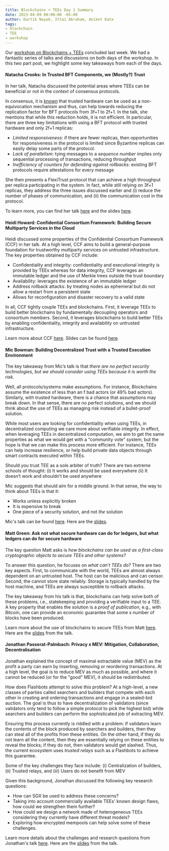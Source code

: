 ```yaml
---
title: Blockchains + TEEs Day 1 Summary
date: 2023-04-09 00:00:00 -05:00
author: Kartik Nayak, Ittai Abraham, Aniket Kate
tags:
- blockchain
- TEE
- workshop
---
```


Our [workshop on Blockchains + TEEs](https://blockchainsplusx.github.io) concluded last week. We had a fantastic series of talks and discussions on both days of the workshop. In this two part post, we highlight some key takeaways from each of the days.

#### Natacha Crooks: In Trusted BFT Components, we (Mostly?) Trust
In her talk, Natacha discussed the potential areas where TEEs can be beneficial or not in the context of consensus protocols.


In consensus, it is [known](http://news.cs.nyu.edu/~jinyang/fa08/papers/a2m.pdf) that trusted hardware can be used as a non-equivocation mechanism and thus, can help towards reducing the replication factor for BFT protocols from 3f+1 to 2f+1. In the talk, she mentions that while this reduction holds, it is not efficient. In particular, there are three key limitations with using a BFT protocol with trusted hardware and only 2f+1 replicas:
- *Limited responsiveness:* if there are fewer replicas, then opportunities for responsiveness in the protocol is limited since Byzantine replicas can easily delay some parts of the protocol.
- *Lack of parallelism:* tying messages to a *sequence number* implies only sequential processing of transactions, reducing throughput
- *Inefficiency of counters for defending against rollbacks:* existing BFT protocols require attestations for every message

She then presents a FlexiTrust protocol that can achieve a high throughput per replica participating in the system. In fact, while still relying on 3f+1 replicas, they address the three issues discussed earlier and (i) reduce the number of phases of communication, and (ii) the communication cost in the protocol. 

To learn more, you can find her talk [here](https://youtu.be/9-nhNQO5_Js?t=207) and the slides [here]().

#### Heidi Howard: Confidential Consortium Framework: Building Secure Multiparty Services in the Cloud

Heidi discussed some properties of the Confidential Consortium Framework (CCF) in her talk. At a high level, CCF aims to build a general-purpose foundation for trustworthy multiparty services on untrusted infrastructure. The key properties obtained by CCF include:
- Confidentiality and integrity: confidentiality and executional integrity is provided by TEEs whereas for data integrity, CCF leverages an immutable ledger and the use of Merkle trees outside the trust boundary
- Availability: leverages the existence of an immutable ledger 
- Address rollback attacks: by treating nodes as ephemeral but do not allow a restart from a persistent state
- Allows for reconfiguration and disaster recovery to a valid state

In all, CCF tightly couple TEEs and blockchains. First, it leverage TEEs to build better blockchains by fundamentally decoupling operators and consortium members. Second, it leverages blockchains to build better TEEs by enabling confidentiality, integrity and availability on untrusted infrastructure.

Learn more about CCF [here](https://youtu.be/9-nhNQO5_Js?t=2290). Slides can be found [here]().

#### Mic Bowman: Building Decentralized Trust with a Trusted Execution Environment

The key takeaway from Mic’s talk is that *there are no perfect security technologies, but we should consider using TEEs because it is worth the risk.*

Well, all protocols/systems make assumptions. For instance, Blockchains assume the existence of less than an f bad actors (or 49% bad actors). Similarly, with trusted hardware, there is a chance that assumptions may break down. In that sense, there are no perfect solutions, and we should think about the use of TEEs as managing risk instead of a bullet-proof solution.

While most users are looking for confidentiality when using TEEs, in decentralized computing we care more about verifiable integrity. In effect, when leveraging TEEs in decentralized computation, we aim to get the same properties as what we would get with a “community vote” system, but the hope is that we can make this process more efficient. For instance, TEEs can help increase resilience, or help build private data objects through smart contracts executed within TEEs.

Should you trust TEE as a sole arbiter of truth? There are two extreme schools of thought:
(i) It works and should be used everywhere
(ii) It doesn’t work and shouldn’t be used anywhere

Mic suggests that should aim for a middle ground. In that sense, the way to think about TEEs is that it:
- Works unless explicitly broken
- It is expensive to break
- One piece of a security solution, and not *the* solution

Mic's talk can be found [here](https://youtu.be/9-nhNQO5_Js?t=4415). Here are the [slides](https://blockchainsplusx.github.io/docs/tees/MicBowman.pdf).


#### Matt Green: Ask not what secure hardware can do for ledgers, but what ledgers can do for secure hardware

The key question Matt asks is *how blockchains can be used as a first-class cryptographic objects to secure TEEs and other systems?*

To answer this question, he focuses on *what can’t TEEs do?* There are two key aspects. First, to communicate with the world, TEEs are almost always dependent on an untrusted host. The host can be malicious and can censor. Second, the cannot store state reliably. Storage is typically handled by the host machine, and TEEs are always susceptible to rollback attacks.

The key takeaway from his talk is that, blockchains can help solve both of these problems, i.e., statekeeping and providing a verifiable input to a TEE. A key property that enables the solution is a *proof of publication*, e.g., with Bitcoin, one can provide an economic guarantee that some x number of blocks have been produced.

Learn more about the use of blockchains to secure TEEs from Matt [here](https://youtu.be/9-nhNQO5_Js?t=8942). Here are the [slides]() from the talk.


#### Jonathan Passerat-Palmbach: Privacy x MEV: Mitigation, Collaboration, Decentralisation

Jonathan explained the concept of maximal extractable value (MEV) as the profit a party can earn by inserting, removing or reordering transactions. At a high level, the goal is to reduce MEV as much as possible, and where it cannot be reduced (or for the "good" MEV), it should be redistributed.

How does Flashbots attempt to solve this problem? At a high-level, a new classes of parties called searchers and builders that compete with each other in creating and ordering transactions and engage in a sealed-bid auction. The goal is thus to have decentralization of validators (since validators only tend to follow a simple protocol to pick the highest bid) while searchers and builders can perform the sophisticated job of extracting MEV.

Ensuring this process currently is riddled with a problem: if validators learn the contents of the block produced by searchers and builders, then they can steal all of the profits from these entities. On the other hand, if they do not learn all the content, then they are essentially relying on these entities to reveal the blocks; if they do not, then validators would get slashed. Thus, the current ecosystem uses *trusted relays* such as a Flashbots to achieve this guarantee. 

Some of the key challenges they face include: 
(i) Centralization of builders, (ii) Trusted relays, and (iii) Users do not benefit from MEV

Given this background, Jonathan discussed the following key research questions: 
- How can SGX be used to address these concerns?
- Taking into account commercially available TEEs' known design flaws, how could we strengthen them further?
- How could we design a network made of heterogeneous TEEs considering they currently have different threat models?
- Exploring how encrypted mempools can help solve some of these challenges.

Learn more details about the challenges and research questions from Jonathan's talk [here](https://youtu.be/9-nhNQO5_Js?t=10870). Here are the [slides]() from the talk.
